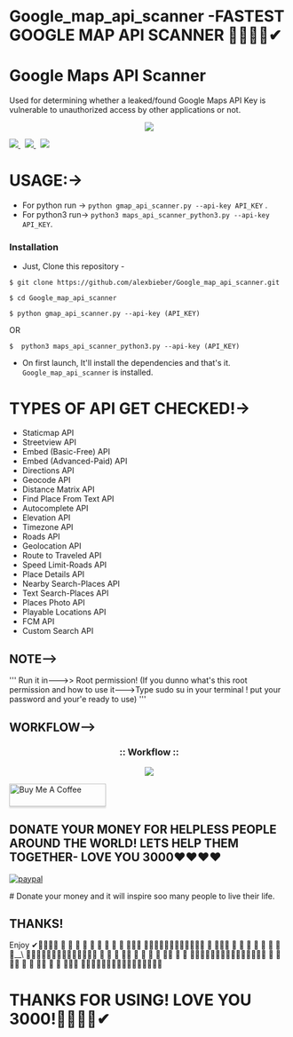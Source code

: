 # Google_map_api_scanner -FASTEST GOOGLE MAP API SCANNER 🔴🔴🔴🔴✔
# Google Maps API Scanner 
Used for determining whether a leaked/found Google Maps API Key is vulnerable to unauthorized access by other applications or not.  


<p align="center">
  <img src="https://developers.giphy.com/branch/master/static/api-512d36c09662682717108a38bbb5c57d.gif">
</p>
<p align="left">
  <a href="https://github.com/alexbieber/Google_map_api_scanner/tree/master/Google_map_api_scanner/modules">
    <img src="https://img.shields.io/badge/Call%20for%20Modules-OPEN-green?style=plastic"/>
  </a>&nbsp;
  <a href="https://www.twitter.com/alexbieber12341">
      <img src="https://img.shields.io/badge/Twitter-@alexbieber12341-blue?style=plastic&logo=twitter"/>
  </a>&nbsp;
  <a href="https://github.com/sponsors/alexbieber">
      <img src="https://img.shields.io/badge/Sponsor-GitHub-red?style=plastic&logo=github"/>
  </a>
</p>


# USAGE:->
- For python run -> `python gmap_api_scanner.py --api-key API_KEY` .
- For python3 run-> `python3 maps_api_scanner_python3.py --api-key API_KEY`. 


### Installation

- Just, Clone this repository -
```
$ git clone https://github.com/alexbieber/Google_map_api_scanner.git
```
```
$ cd Google_map_api_scanner
```
```
$ python gmap_api_scanner.py --api-key (API_KEY)
```
OR
```
$  python3 maps_api_scanner_python3.py --api-key (API_KEY)
```

- On first launch, It'll install the dependencies and that's it. `Google_map_api_scanner` is installed.
  

# TYPES OF API GET CHECKED!->
- Staticmap API
- Streetview API
- Embed (Basic-Free) API
- Embed (Advanced-Paid) API
- Directions API
- Geocode API
- Distance Matrix API
- Find Place From Text API
- Autocomplete API
- Elevation API
- Timezone API
- Roads API
- Geolocation API
- Route to Traveled API
- Speed Limit-Roads API
- Place Details API
- Nearby Search-Places API
- Text Search-Places API
- Places Photo API
- Playable Locations API
- FCM API
- Custom Search API

  
## NOTE-->
  
   '''
   Run it in--->> Root permission! (If you dunno what's this root permission and how to use it--->Type sudo su in your terminal ! put your password and your'e ready to use)
   '''

## WORKFLOW-->

<h3 align="center">
:: Workflow ::
</h3>
<p align="center">
<img src="https://www.edreams.com/blog/wp-content/uploads/sites/3/2016/03/globe-map.gif"/>
</p>
 <a href="https://www.buymeacoffee.com/alexbieber" target="_blank"><img src="https://www.buymeacoffee.com/assets/img/custom_images/orange_img.png" alt="Buy Me A Coffee" style="height: 41px !important;width: 174px !important;box-shadow: 0px 3px 2px 0px rgba(190, 190, 190, 0.5) !important;-webkit-box-shadow: 0px 3px 2px 0px rgba(190, 190, 190, 0.5) !important;" ></a>

## DONATE YOUR MONEY FOR HELPLESS PEOPLE AROUND THE WORLD! LETS HELP THEM TOGETHER- LOVE YOU 3000❤❤❤❤
<p>
  <a href="https://www.paypal.me/alexbieber1234">
      <img src="https://www.paypalobjects.com/en_US/i/btn/btn_donateCC_LG.gif" alt="paypal">
  </a>
</p>
# Donate your money and it will inspire soo many people to live their life.


 ## THANKS!  
   Enjoy ✔🔴🔴🔴🔴  🔴   🔴  🔴 🔴    🔴 🔴   🔴    🔴     🔴  🔴🔴🔴      🔴🔴🔴🔴🔴🔴🔴🔴🔴🔴🔴🔴
              🔴      🔴🔴🔴  🔴  🔴    🔴  🔴  🔴    🔴  🔴    🔴__\         🔴🔴🔴🔴🔴🔴🔴🔴🔴🔴🔴🔴🔴🔴
              🔴      🔴   🔴 🔴🔴 🔴   🔴   🔴 🔴    🔴🔴 🔴       🔴        🔴🔴🔴🔴🔴🔴🔴🔴🔴🔴🔴🔴🔴🔴🔴
              🔴      🔴   🔴🔴     🔴   🔴    🔴🔴    🔴     🔴 🔴🔴🔴        🔴🔴🔴🔴🔴🔴🔴🔴🔴🔴🔴🔴🔴🔴🔴🔴


# THANKS FOR USING! LOVE YOU 3000!🔴🔴🔴🔴✔

